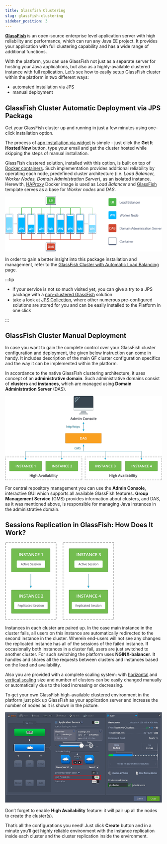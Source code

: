 ```yaml
---
title: Glassfish Clustering
slug: glassfish-clustering
sidebar_position: 3
---
```


<!-- ## GlassFish Clustering in the Cloud -->

[**GlassFish**](https://cloudmydc.com/) is an open-source enterprise level application server with high reliability and performance, which can run any Java EE project. It provides your application with full clustering capability and has a wide range of additional functions.

With the platform, you can use GlassFish not just as a separate server for hosting your Java applications, but also as a highly-available clustered instance with full replication. Let’s see how to easily setup GlassFish cluster within the platform in two different ways:

- automated installation via JPS
- manual deployment

## GlassFish Cluster Automatic Deployment via JPS Package

Get your GlassFish cluster up and running in just a few minutes using one-click installation option.

<!-- 
<input style={{
    padding: "10px 15px",
    borderRadius: "4px",
    border: "1px solid var(--ifm-link-color)",
    fontSize: "17px",
    margin: "0 0 1rem 0",
}} type="text" placeholder="Enter Email"/> -->

The process of [app installation via widget](https://cloudmydc.com/) is simple - just click the **Get It Hosted Now** button, type your email and get the cluster hosted while skipping the steps of manual installation.

GlassFish clustered solution, installed with this option, is built on top of [Docker containers](https://cloudmydc.com/). Such implementation provides additional reliability by operating each node, predefined cluster architecture (i.e. _Load Balancer, Worker Nodes, Domain Administration Server_), as an isolated instance. Herewith, [HAProxy](https://cloudmydc.com/) Docker image is used as _Load Balancer_ and [GlassFish](https://cloudmydc.com/) template serves as a base for _Worker nodes_ and _DAS_.

<div style={{
    display:'flex',
    justifyContent: 'center',
    margin: '0 0 1rem 0'
}}>

![Locale Dropdown](./img/GlassFishClustering/1.png)

</div>

In order to gain a better insight into this package installation and management, refer to the [GlassFish Cluster with Automatic Load Balancing](https://cloudmydc.com/) page.

:::tip

- if your service is not so much visited yet, you can give a try to a JPS package with a [non-clustered GlassFish](https://cloudmydc.com/) solution
- take a look at [JPS Collection](https://cloudmydc.com/), where other numerous pre-configured solutions are stored for you and can be easily installed to the Platform in one click

:::

## GlassFish Cluster Manual Deployment

In case you want to gain the complete control over your GlassFish cluster configuration and deployment, the given below instruction can come in handy. It includes description of the main GF cluster configuration specifics and the way it can be implemented within the platform.

In accordance to the native GlassFish clustering architecture, it uses concept of an **administrative domain**. Such administrative domains consist of **clusters** and **instances**, which are managed using **Domain Administration Server** (DAS).

<div style={{
    display:'flex',
    justifyContent: 'center',
    margin: '0 0 1rem 0'
}}>

![Locale Dropdown](./img/GlassFishClustering/2.png)

</div>

For central repository management you can use the **Admin Console**, interactive GUI which supports all available GlassFish features. **Group Management Service** (GMS) provides information about clusters, and DAS, as it was mentioned above, is responsible for managing Java instances in the administrative domain.

## Sessions Replication in GlassFish: How Does It Work?

<div style={{
    display:'flex',
    justifyContent: 'center',
    margin: '0 0 1rem 0'
}}>

![Locale Dropdown](./img/GlassFishClustering/3.png)

</div>

Instances in each cluster are paired up. In the case main instance in the cluster fails, all users on this instance are automatically redirected to the second instance in the cluster. Wherein end-users will not see any changes: the replicated instance has all of the sessions of the failed instance. If occasionally both instances in a cluster fail, users are just switched to another cluster. For such switching the platform uses **NGINX-balancer**. It handles and shares all the requests between clusters and instances based on the load and availability.

Also you are provided with a complete scaling system: with [horizontal](https://cloudmydc.com/) and [vertical scaling](https://cloudmydc.com/) size and number of clusters can be easily changed manually or automatically due to the load increasing or decreasing.

To get your own GlassFish high-available clustered environment in the platform just pick up GlassFish as your application server and increase the number of nodes as it is shown in the picture.

<div style={{
    display:'flex',
    justifyContent: 'center',
    margin: '0 0 1rem 0'
}}>

![Locale Dropdown](./img/GlassFishClustering/4.png)

</div>

Don’t forget to enable **High Availability** feature: it will pair up all the nodes to create the cluster(s).

That’s all the configurations you need! Just click **Create** button and in a minute you’ll get highly reliable environment with the instance replication inside each cluster and the cluster replication inside the environment.
